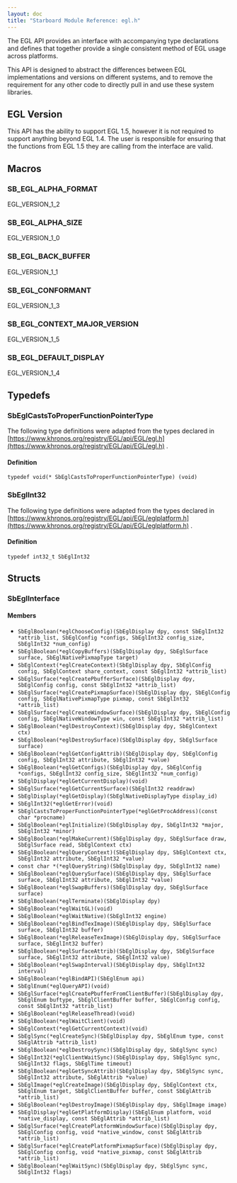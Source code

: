 ```yaml
---
layout: doc
title: "Starboard Module Reference: egl.h"
---
```


The EGL API provides an interface with accompanying type declarations and
defines that together provide a single consistent method of EGL usage across
platforms.

This API is designed to abstract the differences between EGL implementations and
versions on different systems, and to remove the requirement for any other code
to directly pull in and use these system libraries.

## EGL Version ##

This API has the ability to support EGL 1.5, however it is not required to
support anything beyond EGL 1.4. The user is responsible for ensuring that the
functions from EGL 1.5 they are calling from the interface are valid.

## Macros ##

### SB_EGL_ALPHA_FORMAT ###

EGL_VERSION_1_2

### SB_EGL_ALPHA_SIZE ###

EGL_VERSION_1_0

### SB_EGL_BACK_BUFFER ###

EGL_VERSION_1_1

### SB_EGL_CONFORMANT ###

EGL_VERSION_1_3

### SB_EGL_CONTEXT_MAJOR_VERSION ###

EGL_VERSION_1_5

### SB_EGL_DEFAULT_DISPLAY ###

EGL_VERSION_1_4

## Typedefs ##

### SbEglCastsToProperFunctionPointerType ###

The following type definitions were adapted from the types declared in [https://www.khronos.org/registry/EGL/api/EGL/egl.h](https://www.khronos.org/registry/EGL/api/EGL/egl.h)
.

#### Definition ####

```
typedef void(* SbEglCastsToProperFunctionPointerType) (void)
```

### SbEglInt32 ###

The following type definitions were adapted from the types declared in [https://www.khronos.org/registry/EGL/api/EGL/eglplatform.h](https://www.khronos.org/registry/EGL/api/EGL/eglplatform.h)
.

#### Definition ####

```
typedef int32_t SbEglInt32
```

## Structs ##

### SbEglInterface ###

#### Members ####

*   `SbEglBoolean(*eglChooseConfig)(SbEglDisplay dpy, const SbEglInt32
    *attrib_list, SbEglConfig *configs, SbEglInt32 config_size, SbEglInt32
    *num_config)`
*   `SbEglBoolean(*eglCopyBuffers)(SbEglDisplay dpy, SbEglSurface surface,
    SbEglNativePixmapType target)`
*   `SbEglContext(*eglCreateContext)(SbEglDisplay dpy, SbEglConfig config,
    SbEglContext share_context, const SbEglInt32 *attrib_list)`
*   `SbEglSurface(*eglCreatePbufferSurface)(SbEglDisplay dpy, SbEglConfig
    config, const SbEglInt32 *attrib_list)`
*   `SbEglSurface(*eglCreatePixmapSurface)(SbEglDisplay dpy, SbEglConfig config,
    SbEglNativePixmapType pixmap, const SbEglInt32 *attrib_list)`
*   `SbEglSurface(*eglCreateWindowSurface)(SbEglDisplay dpy, SbEglConfig config,
    SbEglNativeWindowType win, const SbEglInt32 *attrib_list)`
*   `SbEglBoolean(*eglDestroyContext)(SbEglDisplay dpy, SbEglContext ctx)`
*   `SbEglBoolean(*eglDestroySurface)(SbEglDisplay dpy, SbEglSurface surface)`
*   `SbEglBoolean(*eglGetConfigAttrib)(SbEglDisplay dpy, SbEglConfig config,
    SbEglInt32 attribute, SbEglInt32 *value)`
*   `SbEglBoolean(*eglGetConfigs)(SbEglDisplay dpy, SbEglConfig *configs,
    SbEglInt32 config_size, SbEglInt32 *num_config)`
*   `SbEglDisplay(*eglGetCurrentDisplay)(void)`
*   `SbEglSurface(*eglGetCurrentSurface)(SbEglInt32 readdraw)`
*   `SbEglDisplay(*eglGetDisplay)(SbEglNativeDisplayType display_id)`
*   `SbEglInt32(*eglGetError)(void)`
*   `SbEglCastsToProperFunctionPointerType(*eglGetProcAddress)(const char
    *procname)`
*   `SbEglBoolean(*eglInitialize)(SbEglDisplay dpy, SbEglInt32 *major,
    SbEglInt32 *minor)`
*   `SbEglBoolean(*eglMakeCurrent)(SbEglDisplay dpy, SbEglSurface draw,
    SbEglSurface read, SbEglContext ctx)`
*   `SbEglBoolean(*eglQueryContext)(SbEglDisplay dpy, SbEglContext ctx,
    SbEglInt32 attribute, SbEglInt32 *value)`
*   `const char *(*eglQueryString)(SbEglDisplay dpy, SbEglInt32 name)`
*   `SbEglBoolean(*eglQuerySurface)(SbEglDisplay dpy, SbEglSurface surface,
    SbEglInt32 attribute, SbEglInt32 *value)`
*   `SbEglBoolean(*eglSwapBuffers)(SbEglDisplay dpy, SbEglSurface surface)`
*   `SbEglBoolean(*eglTerminate)(SbEglDisplay dpy)`
*   `SbEglBoolean(*eglWaitGL)(void)`
*   `SbEglBoolean(*eglWaitNative)(SbEglInt32 engine)`
*   `SbEglBoolean(*eglBindTexImage)(SbEglDisplay dpy, SbEglSurface surface,
    SbEglInt32 buffer)`
*   `SbEglBoolean(*eglReleaseTexImage)(SbEglDisplay dpy, SbEglSurface surface,
    SbEglInt32 buffer)`
*   `SbEglBoolean(*eglSurfaceAttrib)(SbEglDisplay dpy, SbEglSurface surface,
    SbEglInt32 attribute, SbEglInt32 value)`
*   `SbEglBoolean(*eglSwapInterval)(SbEglDisplay dpy, SbEglInt32 interval)`
*   `SbEglBoolean(*eglBindAPI)(SbEglEnum api)`
*   `SbEglEnum(*eglQueryAPI)(void)`
*   `SbEglSurface(*eglCreatePbufferFromClientBuffer)(SbEglDisplay dpy, SbEglEnum
    buftype, SbEglClientBuffer buffer, SbEglConfig config, const SbEglInt32
    *attrib_list)`
*   `SbEglBoolean(*eglReleaseThread)(void)`
*   `SbEglBoolean(*eglWaitClient)(void)`
*   `SbEglContext(*eglGetCurrentContext)(void)`
*   `SbEglSync(*eglCreateSync)(SbEglDisplay dpy, SbEglEnum type, const
    SbEglAttrib *attrib_list)`
*   `SbEglBoolean(*eglDestroySync)(SbEglDisplay dpy, SbEglSync sync)`
*   `SbEglInt32(*eglClientWaitSync)(SbEglDisplay dpy, SbEglSync sync, SbEglInt32
    flags, SbEglTime timeout)`
*   `SbEglBoolean(*eglGetSyncAttrib)(SbEglDisplay dpy, SbEglSync sync,
    SbEglInt32 attribute, SbEglAttrib *value)`
*   `SbEglImage(*eglCreateImage)(SbEglDisplay dpy, SbEglContext ctx, SbEglEnum
    target, SbEglClientBuffer buffer, const SbEglAttrib *attrib_list)`
*   `SbEglBoolean(*eglDestroyImage)(SbEglDisplay dpy, SbEglImage image)`
*   `SbEglDisplay(*eglGetPlatformDisplay)(SbEglEnum platform, void
    *native_display, const SbEglAttrib *attrib_list)`
*   `SbEglSurface(*eglCreatePlatformWindowSurface)(SbEglDisplay dpy, SbEglConfig
    config, void *native_window, const SbEglAttrib *attrib_list)`
*   `SbEglSurface(*eglCreatePlatformPixmapSurface)(SbEglDisplay dpy, SbEglConfig
    config, void *native_pixmap, const SbEglAttrib *attrib_list)`
*   `SbEglBoolean(*eglWaitSync)(SbEglDisplay dpy, SbEglSync sync, SbEglInt32
    flags)`
